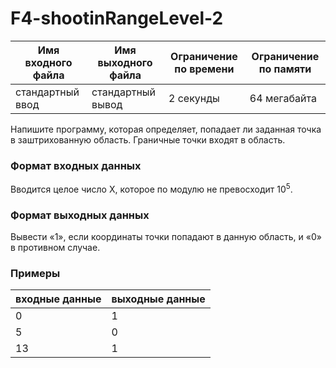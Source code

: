 # F4-shootinRangeLevel-2

|Имя входного файла|Имя выходного файла|Ограничение по времени|Ограничение по памяти|
|-|-|-|-|
|стандартный ввод|стандартный вывод|2 секунды|64 мегабайта|

Напишите программу, которая определяет, попадает ли заданная точка в заштрихованную область. Граничные точки входят в область.
### Формат входных данных
Вводится целое число X, которое по модулю не превосходит 10<sup>5</sup>.
### Формат выходных данных
Вывести «1», если координаты точки попадают в данную область, и «0» в противном случае.
### Примеры
|входные данные|выходные данные|
|-|-|
|0|1|
|5|0|
|13|1|
